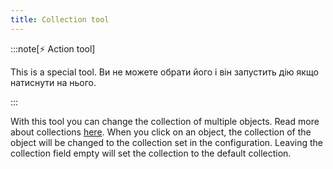 ```yaml
---
title: Collection tool
---
```


:::note[⚡ Action tool]

This is a special tool.
Ви не можете обрати його і він запустить дію якщо натиснути на нього.

:::

With this tool you can change the collection of multiple objects. Read more about collections [here](../collections.md).
When you click on an object, the collection of the object will be changed to the collection set in the configuration. Leaving the collection field empty will set the collection to the default collection.
